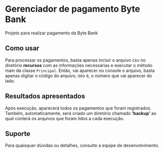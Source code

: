 # Gerenciador de pagamento Byte Bank

Projeto para realizar pagamento da Byte Bank

## Como usar

Para processar os pagamentos, basta apenas incluir o arquivo csv no diretório **recursos** com as informações necessárias e executar o método main da classe `Principal`. Então, vai aparecer no console o arquivo, basta apenas digitar o código do arquivo, isto é, o número que vai aparecer do lado.

## Resultados apresentados

Após execução, aparecerá todos os pagamentos que foram registrados. Também, automaticamente, será criado um diretório chamado **‘backup’** ao qual conterá os arquivos que foram lidos a cada execução.

## Suporte

Para quaisquer dúvidas ou detalhes, consulte a equipe de desenvolvimento.